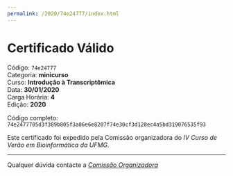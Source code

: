 ```yaml
---
permalink: /2020/74e24777/index.html
---
```


# Certificado Válido

Código: `74e24777`<br>
Categoria: **minicurso**<br>
Curso: **Introdução à Transcriptômica**<br>
Data: **30/01/2020**<br>
Carga Horária: **4**<br>
Edição: **2020**<br>


Código completo: `74e2477705d3f389b805f3a86e6e8207f74e30cf3d128ec4a5bd319076535f93`


Este certificado foi expedido pela Comissão organizadora do *IV Curso de Verão em Bioinformática da UFMG*.

----

Qualquer dúvida contacte a [_Comissão Organizadora_](<mailto:cursobioinfoufmg@gmail.com$subject=[Certificados]>)


